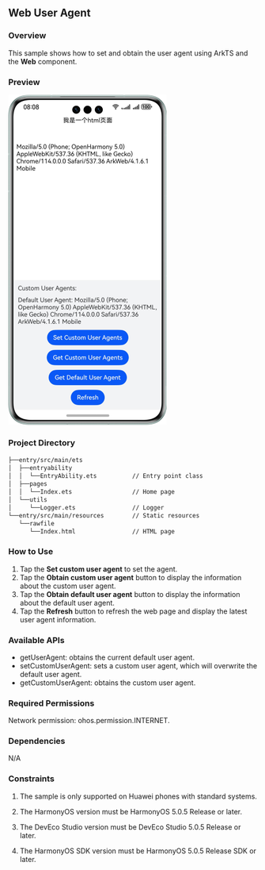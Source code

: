 ## Web User Agent

### Overview

This sample shows how to set and obtain the user agent using ArkTS and the **Web** component.

### Preview

![](screenshots/devices/webuseragent.en.png)

### Project Directory

```
├──entry/src/main/ets                              
│  ├──entryability  
│  │  └──EntryAbility.ets          // Entry point class
│  ├──pages                                     
│  │  └──Index.ets                 // Home page
│  └──utils
│     └──Logger.ets                // Logger       
└──entry/src/main/resources        // Static resources
   └──rawfile                     
      └──Index.html                // HTML page
```

### How to Use

1. Tap the **Set custom user agent** to set the agent.
2. Tap the **Obtain custom user agent** button to display the information about the custom user agent.
3. Tap the **Obtain default user agent** button to display the information about the default user agent.
4. Tap the **Refresh** button to refresh the web page and display the latest user agent information.

### Available APIs

- getUserAgent: obtains the current default user agent.
- setCustomUserAgent: sets a custom user agent, which will overwrite the default user agent.
- getCustomUserAgent: obtains the custom user agent.

### Required Permissions

Network permission: ohos.permission.INTERNET.

### Dependencies

N/A

### Constraints

1. The sample is only supported on Huawei phones with standard systems.

2. The HarmonyOS version must be HarmonyOS 5.0.5 Release or later.

3. The DevEco Studio version must be DevEco Studio 5.0.5 Release or later.

4. The HarmonyOS SDK version must be HarmonyOS 5.0.5 Release SDK or later.
